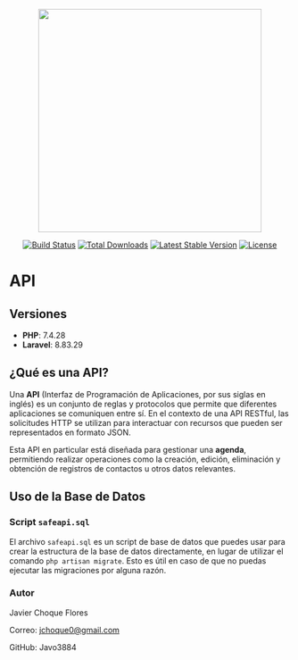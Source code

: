 <p align="center"><a href="https://laravel.com" target="_blank"><img src="https://raw.githubusercontent.com/laravel/art/master/logo-lockup/5%20SVG/2%20CMYK/1%20Full%20Color/laravel-logolockup-cmyk-red.svg" width="400"></a></p>

<p align="center">
<a href="https://travis-ci.org/laravel/framework"><img src="https://travis-ci.org/laravel/framework.svg" alt="Build Status"></a>
<a href="https://packagist.org/packages/laravel/framework"><img src="https://img.shields.io/packagist/dt/laravel/framework" alt="Total Downloads"></a>
<a href="https://packagist.org/packages/laravel/framework"><img src="https://img.shields.io/packagist/v/laravel/framework" alt="Latest Stable Version"></a>
<a href="https://packagist.org/packages/laravel/framework"><img src="https://img.shields.io/packagist/l/laravel/framework" alt="License"></a>
</p>

# API

## Versiones

- **PHP**: 7.4.28
- **Laravel**: 8.83.29

## ¿Qué es una API?

Una **API** (Interfaz de Programación de Aplicaciones, por sus siglas en inglés) es un conjunto de reglas y protocolos que permite que diferentes aplicaciones se comuniquen entre sí. En el contexto de una API RESTful, las solicitudes HTTP se utilizan para interactuar con recursos que pueden ser representados en formato JSON.

Esta API en particular está diseñada para gestionar una **agenda**, permitiendo realizar operaciones como la creación, edición, eliminación y obtención de registros de contactos u otros datos relevantes.

## Uso de la Base de Datos

### Script `safeapi.sql`

El archivo `safeapi.sql` es un script de base de datos que puedes usar para crear la estructura de la base de datos directamente, en lugar de utilizar el comando `php artisan migrate`. Esto es útil en caso de que no puedas ejecutar las migraciones por alguna razón.

### Autor
Javier Choque Flores

Correo: jchoque0@gmail.com

GitHub: Javo3884

